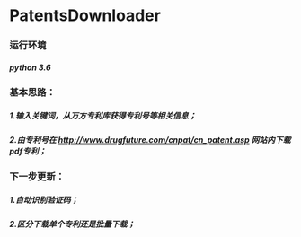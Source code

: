 # PatentsDownloader    
### **运行环境**
##### python 3.6    
    
    
    
### **基本思路**：    
##### 1.输入关键词，从万方专利库获得专利号等相关信息；    
##### 2.由专利号在 http://www.drugfuture.com/cnpat/cn_patent.asp 网站内下载pdf专利；    
    
    
### 下一步更新：
##### 1.自动识别验证码；
##### 2.区分下载单个专利还是批量下载； 
